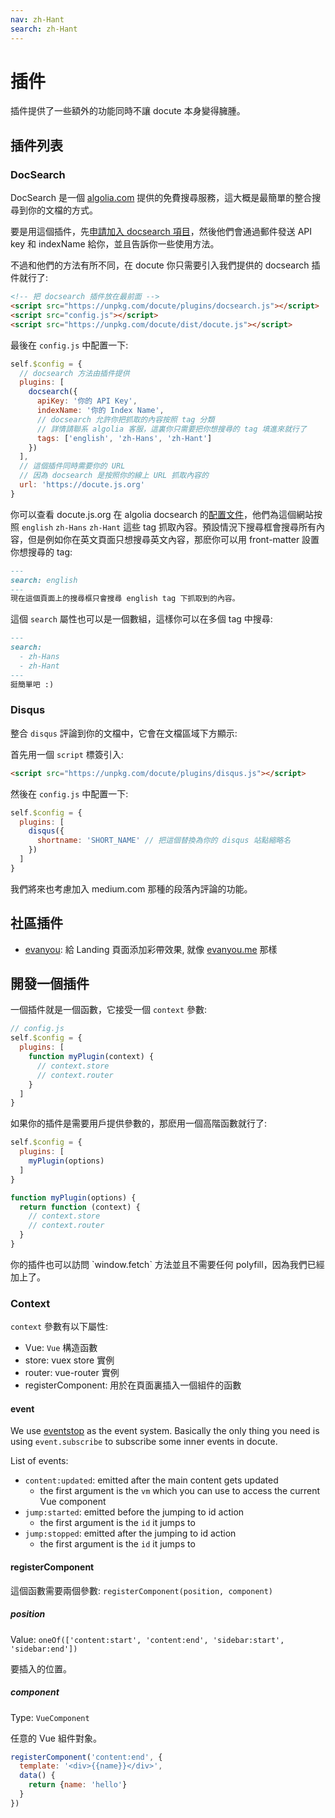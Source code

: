 ```yaml
---
nav: zh-Hant
search: zh-Hant
---
```


# 插件

插件提供了一些額外的功能同時不讓 docute 本身變得臃腫。

## 插件列表

### DocSearch

DocSearch 是一個 [algolia.com](http://algolia.com) 提供的免費搜尋服務，這大概是最簡單的整合搜尋到你的文檔的方式。

要是用這個插件，先[申請加入 docsearch 項目](https://community.algolia.com/docsearch/)，然後他們會通過郵件發送 API key 和 indexName 給你，並且告訴你一些使用方法。

不過和他們的方法有所不同，在 docute 你只需要引入我們提供的 docsearch 插件就行了:

```html
<!-- 把 docsearch 插件放在最前面 -->
<script src="https://unpkg.com/docute/plugins/docsearch.js"></script>
<script src="config.js"></script>
<script src="https://unpkg.com/docute/dist/docute.js"></script>
```

最後在 `config.js` 中配置一下:

```js
self.$config = {
  // docsearch 方法由插件提供
  plugins: [
    docsearch({
      apiKey: '你的 API Key',
      indexName: '你的 Index Name',
      // docsearch 允許你把抓取的內容按照 tag 分類
      // 詳情請聯系 algolia 客服，這裏你只需要把你想搜尋的 tag 填進來就行了
      tags: ['english', 'zh-Hans', 'zh-Hant']
    })
  ],
  // 這個插件同時需要你的 URL
  // 因為 docsearch 是按照你的線上 URL 抓取內容的
  url: 'https://docute.js.org'
}
```

你可以查看 docute.js.org 在 algolia docsearch 的[配置文件](https://github.com/algolia/docsearch-configs/blob/master/configs/docute.json)，他們為這個網站按照 `english` `zh-Hans` `zh-Hant` 這些 tag 抓取內容。預設情況下搜尋框會搜尋所有內容，但是例如你在英文頁面只想搜尋英文內容，那麽你可以用 front-matter 設置你想搜尋的 tag:

```markdown
---
search: english
---
現在這個頁面上的搜尋框只會搜尋 english tag 下抓取到的內容。
```

這個 `search` 屬性也可以是一個數組，這樣你可以在多個 tag 中搜尋:

```markdown
---
search: 
  - zh-Hans
  - zh-Hant
---
挺簡單吧 :)
```

### Disqus

整合 `disqus` 評論到你的文檔中，它會在文檔區域下方顯示:

首先用一個 `script` 標簽引入:

```html
<script src="https://unpkg.com/docute/plugins/disqus.js"></script>
```

然後在 `config.js` 中配置一下:

```js
self.$config = {
  plugins: [
    disqus({
      shortname: 'SHORT_NAME' // 把這個替換為你的 disqus 站點縮略名
    })
  ]
}
```

我們將來也考慮加入 medium.com 那種的段落內評論的功能。

## 社區插件

- [evanyou](https://github.com/egoist/docute-evanyou): 給 Landing 頁面添加彩帶效果, 就像 [evanyou.me](http://evanyou.me) 那樣

## 開發一個插件

一個插件就是一個函數，它接受一個 `context` 參數:

```js
// config.js
self.$config = {
  plugins: [
    function myPlugin(context) {
      // context.store
      // context.router
    }
  ]
}
```

如果你的插件是需要用戶提供參數的，那麽用一個高階函數就行了:

```js
self.$config = {
  plugins: [
    myPlugin(options)
  ]
}

function myPlugin(options) {
  return function (context) {
    // context.store
    // context.router
  }
}
```

<p class="tip">
  你的插件也可以訪問 `window.fetch` 方法並且不需要任何 polyfill，因為我們已經加上了。
</p>

### Context

`context` 參數有以下屬性:

- Vue: `Vue` 構造函數
- store: vuex store 實例
- router: vue-router 實例
- registerComponent: 用於在頁面裏插入一個組件的函數

#### event

We use [eventstop](https://github.com/egoist/eventstop) as the event system. Basically the only thing you need is using `event.subscribe` to subscribe some inner events in docute.

List of events:

- `content:updated`: emitted after the main content gets updated
  - the first argument is the `vm` which you can use to access the current Vue component
- `jump:started`: emitted before the jumping to id action
  - the first argument is the `id` it jumps to
- `jump:stopped`: emitted after the jumping to id action
  - the first argument is the `id` it jumps to

#### registerComponent

這個函數需要兩個參數: `registerComponent(position, component)`

##### position

Value: `oneOf(['content:start', 'content:end', 'sidebar:start', 'sidebar:end'])`

要插入的位置。

##### component

Type: `VueComponent`

任意的 Vue 組件對象。

```js
registerComponent('content:end', {
  template: '<div>{{name}}</div>',
  data() {
    return {name: 'hello'}
  }
})
```
